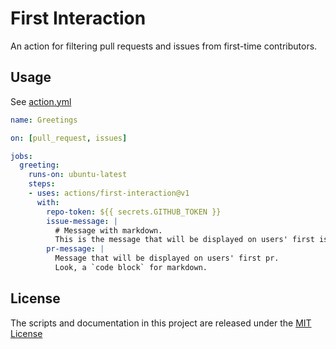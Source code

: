 # First Interaction

An action for filtering pull requests and issues from first-time contributors.

## Usage

See [action.yml](action.yml)

```yaml
name: Greetings

on: [pull_request, issues]

jobs:
  greeting:
    runs-on: ubuntu-latest
    steps:
    - uses: actions/first-interaction@v1
      with:
        repo-token: ${{ secrets.GITHUB_TOKEN }}
        issue-message: |
          # Message with markdown.
          This is the message that will be displayed on users' first issue.
        pr-message: |
          Message that will be displayed on users' first pr.
          Look, a `code block` for markdown.
```

## License

The scripts and documentation in this project are released under the [MIT License](LICENSE)
